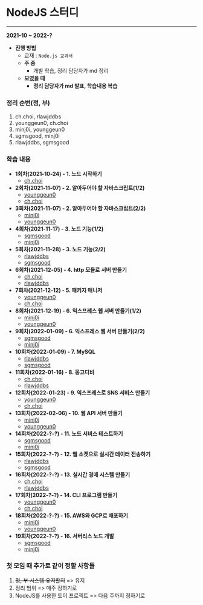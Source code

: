 # NodeJS 스터디

---

**2021-10 ~ 2022-?**
* **진행 방법**
  * 교재 : `Node.js 교과서`
  * **주 중**
    * 개별 학습, 정리 담당자가 md 정리
  * **모였을 때**
    * **정리 담당자가 md 발표, 학습내용 복습**
    
### 정리 순번(정, 부)
1. ch.choi, rlawjddbs
2. younggeun0, ch.choi
3. minj0i, younggeun0
4. sgmsgood, minj0i
5. rlawjddbs, sgmsgood

### 학습 내용
  * **1회차(2021-10-24) - 1. 노드 시작하기**
    * [ch.choi](https://github.com/ohbokdong/NodeJSStudy/blob/main/summary/week1/ch.choi.md)
  * **2회차(2021-11-07) - 2. 알아두어야 할 자바스크립트(1/2)**
    * [younggeun0](https://github.com/ohbokdong/NodeJSStudy/blob/main/summary/week2/younggeun0.md)
    * [ch.choi](https://github.com/ohbokdong/NodeJSStudy/blob/main/summary/week2/ch.choi.md)
  * **3회차(2021-11-07) - 2. 알아두어야 할 자바스크립트(2/2)**
    * [minj0i](https://github.com/ohbokdong/NodeJSStudy/blob/main/summary/week3/minj0i.md)
    * [younggeun0](https://github.com/ohbokdong/NodeJSStudy/blob/main/summary/week2/younggeun0.md#22-%ED%94%84%EB%A1%A0%ED%8A%B8%EC%97%94%EB%93%9C-%EC%9E%90%EB%B0%94%EC%8A%A4%ED%81%AC%EB%A6%BD%ED%8A%B8)
  * **4회차(2021-11-17) - 3. 노드 기능(1/2)**
    * [sgmsgood](https://github.com/ohbokdong/NodeJSStudy/blob/main/summary/week4/sgmsgood.md)
    * [minj0i](https://github.com/ohbokdong/NodeJSStudy/blob/main/summary/week4/minj0i.md)
  * **5회차(2021-11-28) - 3. 노드 기능(2/2)**
    * [rlawjddbs](https://github.com/ohbokdong/NodeJSStudy/blob/main/summary/week5/rlawjddbs.md)
    * [sgmsgood](https://github.com/ohbokdong/NodeJSStudy/blob/main/summary/week5/sgmsgood.md)
  * **6회차(2021-12-05) - 4. http 모듈로 서버 만들기**
    * [ch.choi](https://github.com/ohbokdong/NodeJSStudy/blob/main/summary/week6/ch.choi.md)
    * [rlawjddbs](https://github.com/ohbokdong/NodeJSStudy/blob/main/summary/week6/rlawjddbs.md)
  * **7회차(2021-12-12) - 5. 패키지 매니저**
    * [younggeun0](https://github.com/ohbokdong/NodeJSStudy/blob/main/summary/week7/younggeun0.md)
    * [ch.choi](https://github.com/ohbokdong/NodeJSStudy/blob/main/summary/week7/ch.choi.md)
  * **8회차(2021-12-19) - 6. 익스프레스 웹 서버 만들기(1/2)**
    * [minj0i](https://github.com/ohbokdong/NodeJSStudy/blob/main/summary/week8/minj0i.md)
    * [younggeun0](https://github.com/ohbokdong/NodeJSStudy/blob/main/summary/week8/younggeun0.md)
  * **9회차(2022-01-09) - 6. 익스프레스 웹 서버 만들기(2/2)**
    * [sgmsgood](https://github.com/ohbokdong/NodeJSStudy/blob/main/summary/week9/sgmsgood.md)
    * [minj0i](https://github.com/ohbokdong/NodeJSStudy/blob/main/summary/week9/minj0i.md)
  * **10회차(2022-01-09) - 7. MySQL**
    * [rlawjddbs](https://github.com/ohbokdong/NodeJSStudy/blob/main/summary/week10/rlawjddbs.md)
    * [sgmsgood](https://github.com/ohbokdong/NodeJSStudy/blob/main/summary/week10/sgmsgood.md)
  * **11회차(2022-01-16) - 8. 몽고디비**
    * [ch.choi](https://github.com/ohbokdong/NodeJSStudy/blob/main/summary/week11/ch.choi.md)
    * [rlawjddbs](https://github.com/ohbokdong/NodeJSStudy/blob/main/summary/week11/rlawjddbs.md)
  * **12회차(2022-01-23) - 9. 익스프레스로 SNS 서비스 만들기**
    * [younggeun0](https://github.com/ohbokdong/NodeJSStudy/blob/main/summary/week12/younggeun0.md)
    * [ch.choi](https://github.com/ohbokdong/NodeJSStudy/blob/main/summary/week12/ch.choi.md)
  * **13회차(2022-02-06) - 10. 웹 API 서버 만들기**
    * [minj0i](https://github.com/ohbokdong/NodeJSStudy/blob/main/summary/week13/minj0i.md)
    * [younggeun0](https://github.com/ohbokdong/NodeJSStudy/blob/main/summary/week13/younggeun0.md)
  * **14회차(2022-?-?) - 11. 노드 서비스 테스트하기**
    * [sgmsgood](https://github.com/ohbokdong/NodeJSStudy/blob/main/summary/week14/sgmsgood.md)
    * [minj0i](https://github.com/ohbokdong/NodeJSStudy/blob/main/summary/week14/minj0i.md)
  * **15회차(2022-?-?) - 12. 웹 소켓으로 실시간 데이터 전송하기**
    * [rlawjddbs](https://github.com/ohbokdong/NodeJSStudy/blob/main/summary/week15/rlawjddbs.md)
    * [sgmsgood](https://github.com/ohbokdong/NodeJSStudy/blob/main/summary/week15/sgmsgood.md)
  * **16회차(2022-?-?) - 13. 실시간 경매 시스템 만들기**
    * [ch.choi](https://github.com/ohbokdong/NodeJSStudy/blob/main/summary/week16/ch.choi.md)
    * [rlawjddbs](https://github.com/ohbokdong/NodeJSStudy/blob/main/summary/week16/rlawjddbs.md)
  * **17회차(2022-?-?) - 14. CLI 프로그램 만들기**
    * [younggeun0](https://github.com/ohbokdong/NodeJSStudy/blob/main/summary/week17/younggeun0.md)
    * [ch.choi](https://github.com/ohbokdong/NodeJSStudy/blob/main/summary/week17/ch.choi.md)
  * **18회차(2022-?-?) - 15. AWS와 GCP로 배포하기**
    * [minj0i](https://github.com/ohbokdong/NodeJSStudy/blob/main/summary/week18/minj0i.md)
    * [younggeun0](https://github.com/ohbokdong/NodeJSStudy/blob/main/summary/week18/younggeun0.md)
  * **19회차(2022-?-?) - 16. 서버리스 노드 개발**
    * [sgmsgood](https://github.com/ohbokdong/NodeJSStudy/blob/main/summary/week19/sgmsgood.md)
    * [minj0i](https://github.com/ohbokdong/NodeJSStudy/blob/main/summary/week19/minj0i.md)
### 첫 모임 때 추가로 같이 정할 사항들

1. ~~정, 부 시스템 유지할지~~ => 유지
2. 정리 범위 => 매주 정하기로
3. NodeJS를 사용한 토이 프로젝트 => 다음 주까지 정하기로
